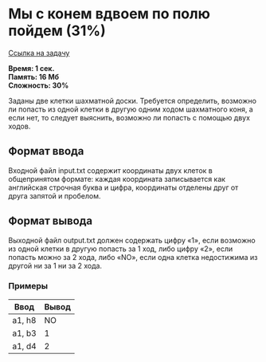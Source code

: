 <h1 class="title">Мы с конем вдвоем по полю пойдем (31%)</h1>
<p><a href="https://acmp.ru/index.asp?main=task&id_task=325" target="_blank">Ссылка на задачу</a></p>
<p><b>Время: 1 сек.<br>Память: 16 Мб<br>Сложность: 30%</b></p>
<p>Заданы две клетки шахматной доски. Требуется определить, возможно ли попасть из одной клетки в другую одним ходом шахматного коня, а если нет, то следует выяснить, возможно ли попасть с помощью двух ходов.</p>
<h2>Формат ввода</h2>
<p>Входной файл input.txt содержит координаты двух клеток в общепринятом формате: каждая координата записывается как английская строчная буква и цифра, координаты отделены друг от друга запятой и пробелом.</p>
<h2>Формат вывода</h2>
<p>Выходной файл output.txt должен содержать цифру «1», если возможно из одной клетки в другую попасть за 1 ход, либо цифру «2», если попасть можно за 2 хода, либо «NO», если одна клетка недостижима из другой ни за 1 ни за 2 хода.</p>
<h3>Примеры</h3>
<table class="sample-tests">
  <thead>
     <tr>
        <th>Ввод</th>
        <th>Вывод</th>
     </tr>
  </thead>
  <tbody>
     <tr>
        <td>a1, h8</td>
        <td>NO</td>
     </tr>
     <tr>
        <td>a1, b3</td>
        <td>1</td>
     </tr>
     <tr>
        <td>a1, d4</td>
        <td>2</td>
     </tr>
  </tbody>
</table>